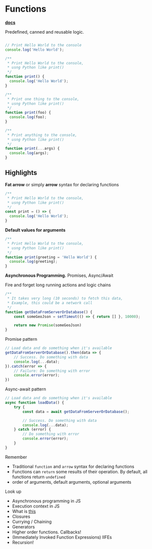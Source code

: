 # Functions
[**docs**](https://developer.mozilla.org/en-US/docs/Web/JavaScript/Guide/Functions)

Predefined, canned and reusable logic.

```js

// Print Hello World to the console
console.log('Hello World');

/**
 * Print Hello World to the console,
 * usng Python like print()
 */
function print() {
  console.log('Hello World');
}

/**
 * Print one thing to the console,
 * usng Python like print()
 */
function print(foo) {
  console.log(foo);
}

/**
 * Print anything to the console,
 * usng Python like print()
 */
function print(...args) {
  console.log(args);
}
```

## Highlights

**Fat arrow** or simply **arrow** syntax for declaring functions

```js
/**
 * Print Hello World to the console,
 * usng Python like print()
 */
const print = () => {
  console.log('Hello World');
}
```

**Default values for arguments**

```js
/**
 * Print Hello World to the console,
 * usng Python like print()
 */
function print(greeting = 'Hello World') {
  console.log(greeting);
}
```


**Asynchronous Programming.** Promises, Async/Await

Fire and forget long running actions and logic chains

```js
/**
 * It takes very long (10 seconds) to fetch this data,
 * Example, this could be a network call
 */
function getDataFromServerOrDatabase() {
    const someGeoJson = setTimeut(() => { return [] }, 10000);

    return new Promise(someGeoJson)
}

```

Promise pattern
```js
// Load data and do something when it's available
getDataFromServerOrDatabase().then(data => {
    // Success. Do something with data
    console.log(...data);
}).catch(error => {
    // Failure: Do something with error
    console.error(error);
})
```

Async-await pattern
```js
// Load data and do something when it's available
async function loadData() {
    try {
        const data = await getDataFromServerOrDatabase();

        // Success. Do something with data
        console.log(...data);
    } catch (error) {
        // Do something with error
        console.error(error);
    }
}
```

Remember

- Traditional `function` and `arrow` syntax for declaring functions
- Functions can `return` some results of their operation. By default, all functions return `undefined`
- order of arguments, default arguments, optional arguments


Look up

- Asynchronous programming in JS
- Execution context in JS
- What is [this](https://developer.mozilla.org/en-US/docs/Web/JavaScript/Reference/Operators/this)
- Closures
- Currying / Chaining
- Generators
- Higher order functions. Callbacks!
- (Immediately Invoked Function Expressions) IIFEs
- Recursion!
